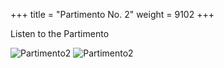 +++
title = "Partimento No. 2"
weight = 9102
+++

Listen to the Partimento

![Partimento2](/img/FagoNo2P1.jpg)
![Partimento2](/img/FagoNo2P2.jpg)
